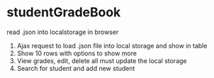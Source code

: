 # studentGradeBook
read .json into localstorage in browser

1. Ajax request to load .json file into local storage and show in table
2. Show 10 rows with options to show more
3. View grades, edit, delete all must update the local storage
4. Search for student and add new student
